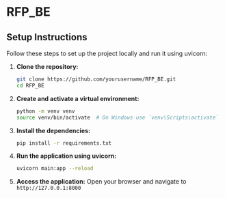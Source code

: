 # RFP_BE

## Setup Instructions

Follow these steps to set up the project locally and run it using uvicorn:

1. **Clone the repository:**
    ```sh
    git clone https://github.com/yourusername/RFP_BE.git
    cd RFP_BE
    ```

2. **Create and activate a virtual environment:**
    ```sh
    python -m venv venv
    source venv/bin/activate  # On Windows use `venv\Scripts\activate`
    ```

3. **Install the dependencies:**
    ```sh
    pip install -r requirements.txt
    ```

4. **Run the application using uvicorn:**
    ```sh
    uvicorn main:app --reload
    ```

5. **Access the application:**
    Open your browser and navigate to `http://127.0.0.1:8000`
